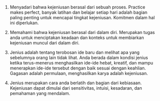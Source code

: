 1. Menyadari bahwa kejeniusan berasal dari sebuah proses. Practice makes perfect, banyak latihan dan belajar setiap hari adalah bagian paling penting untuk mencapai tingkat kejeniusan. Komitmen dalam hal ini diperlukan.

2. Memahami bahwa kejeniusan berasal dari dalam diri. Merupakan tugas anda untuk menciptakan keadaan dan konteks untuk membiarkan kejeniusan muncul dari dalam diri.

3. Jenius adalah tentang terobosan ide baru dan melihat apa yang sebelumnya orang lain tidak lihat. Anda berada dalam kondisi jenius ketika terus-menerus menghasilkan ide-ide hebat, kreatif, dan mampu menerapkan ide-ide tersebut dengan baik sesuai dengan keahlian. Gagasan adalah permulaan, menghasilkan karya adalah kejeniusan.

4. Jenius merupakan cara anda berlatih dan bagian dari kebiasaan. Kejeniusan dapat dimulai dari sensitivitas, intuisi, kesadaran, dan pemahaman yang mendalam.

